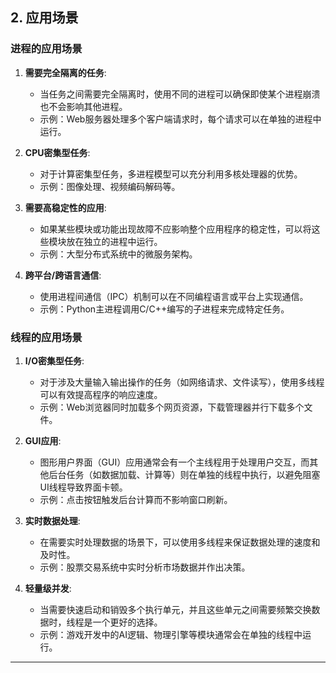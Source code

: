 ## **2. 应用场景**

### **进程的应用场景**

1. **需要完全隔离的任务**:
   - 当任务之间需要完全隔离时，使用不同的进程可以确保即使某个进程崩溃也不会影响其他进程。
   - 示例：Web服务器处理多个客户端请求时，每个请求可以在单独的进程中运行。

2. **CPU密集型任务**:
   - 对于计算密集型任务，多进程模型可以充分利用多核处理器的优势。
   - 示例：图像处理、视频编码解码等。

3. **需要高稳定性的应用**:
   - 如果某些模块或功能出现故障不应影响整个应用程序的稳定性，可以将这些模块放在独立的进程中运行。
   - 示例：大型分布式系统中的微服务架构。

4. **跨平台/跨语言通信**:
   - 使用进程间通信（IPC）机制可以在不同编程语言或平台上实现通信。
   - 示例：Python主进程调用C/C++编写的子进程来完成特定任务。

### **线程的应用场景**

1. **I/O密集型任务**:
   - 对于涉及大量输入输出操作的任务（如网络请求、文件读写），使用多线程可以有效提高程序的响应速度。
   - 示例：Web浏览器同时加载多个网页资源，下载管理器并行下载多个文件。

2. **GUI应用**:
   - 图形用户界面（GUI）应用通常会有一个主线程用于处理用户交互，而其他后台任务（如数据加载、计算等）则在单独的线程中执行，以避免阻塞UI线程导致界面卡顿。
   - 示例：点击按钮触发后台计算而不影响窗口刷新。

3. **实时数据处理**:
   - 在需要实时处理数据的场景下，可以使用多线程来保证数据处理的速度和及时性。
   - 示例：股票交易系统中实时分析市场数据并作出决策。

4. **轻量级并发**:
   - 当需要快速启动和销毁多个执行单元，并且这些单元之间需要频繁交换数据时，线程是一个更好的选择。
   - 示例：游戏开发中的AI逻辑、物理引擎等模块通常会在单独的线程中运行。

---